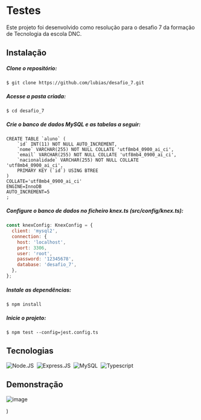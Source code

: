 # Testes
Este projeto foi desenvolvido como resolução para o desafio 7 da formação de Tecnologia da escola DNC.

## Instalação 
##### Clone o repositório:
```
$ git clone https://github.com/lubias/desafio_7.git
```

##### Acesse a pasta criada:
```
$ cd desafio_7
```

##### Crie o banco de dados MySQL e as tabelas a seguir:
```mysql
CREATE TABLE `aluno` (
	`id` INT(11) NOT NULL AUTO_INCREMENT,
	`nome` VARCHAR(255) NOT NULL COLLATE 'utf8mb4_0900_ai_ci',
	`email` VARCHAR(255) NOT NULL COLLATE 'utf8mb4_0900_ai_ci',
	`nacionalidade` VARCHAR(255) NOT NULL COLLATE 'utf8mb4_0900_ai_ci',
	PRIMARY KEY (`id`) USING BTREE
)
COLLATE='utf8mb4_0900_ai_ci'
ENGINE=InnoDB
AUTO_INCREMENT=5
;
```

##### Configure o banco de dados no ficheiro knex.ts (src/config/knex.ts):
```javascript
const knexConfig: KnexConfig = {
  client: 'mysql2',
  connection: {
    host: 'localhost',
    port: 3306,
    user: 'root',
    password: '12345678',
    database: 'desafio_7',
  },
};
```

##### Instale as dependências:
```
$ npm install
```

##### Inicie o projeto:
```
$ npm test --config=jest.config.ts
```

## Tecnologias
![Node.JS](https://img.shields.io/badge/-node.js-43853d?style=for-the-badge&logo=node.js&logoColor=FFFFFF&labelColor=026e00)&nbsp;
![Express.JS](https://img.shields.io/badge/-express.js-868686?style=for-the-badge&logo=express&logoColor=FFFFFF&labelColor=4f4f4f)&nbsp;
![MySQL](https://img.shields.io/badge/-mysql-00758f?style=for-the-badge&logo=mysql&logoColor=FFFFFF&labelColor=005d72)&nbsp;
![Typescript](https://img.shields.io/badge/-typescript-4e9acc?style=for-the-badge&logo=typescript&logoColor=FFFFFF&labelColor=007acc)&nbsp;

## Demonstração
![image](https://github.com/lubias/desafio_7/assets/107640123/608191e7-8b93-4369-9cb2-a49d75267ca9)

)

